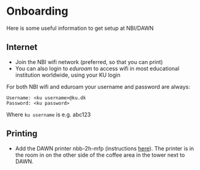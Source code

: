 # Onboarding

Here is some useful information to get setup at NBI/DAWN

## Internet

- Join the NBI wifi network (preferred, so that you can print)
- You can also login to _eduroam_ to access wifi in most educational institution worldwide, using your KU login

For both NBI wifi and eduroam your username and password are always:
```
Username: <ku username>@ku.dk
Password: <ku password>
```
Where `ku username` is e.g. abc123

## Printing
- Add the DAWN printer nbb-2h-mfp (instructions [here](https://wiki.nbi.ku.dk/handbook/Printer_Setup)). The printer is in the room in on the other side of the coffee area in the tower next to DAWN.


